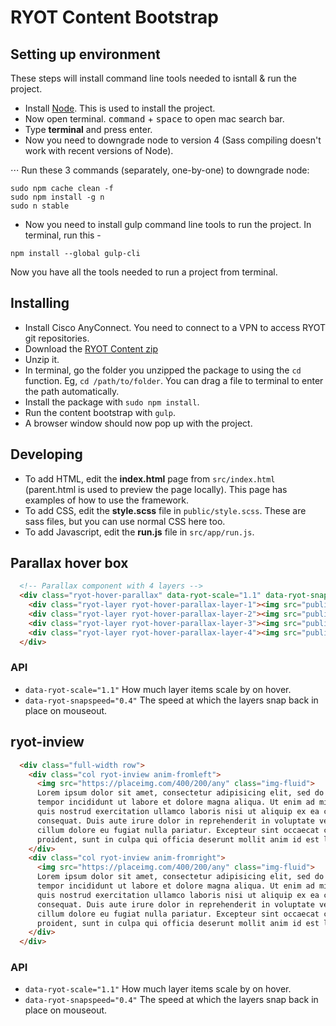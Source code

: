 # RYOT Content Bootstrap

## Setting up environment

These steps will install command line tools needed to isntall & run the project.

- Install [Node](https://nodejs.org/en/download/). This is used to install the project.
- Now open terminal. <kbd>command</kbd> + <kbd>space</kbd> to open mac search bar.
- Type **terminal** and press enter.
- Now you need to downgrade node to version 4 (Sass compiling doesn't work with recent versions of Node).

⋅⋅⋅ Run these 3 commands (separately, one-by-one) to downgrade node:
```
sudo npm cache clean -f
sudo npm install -g n
sudo n stable
```

- Now you need to install gulp command line tools to run the project. In terminal, run this -
```
npm install --global gulp-cli
```

Now you have all the tools needed to run a project from terminal.

## Installing
- Install Cisco AnyConnect. You need to connect to a VPN to access RYOT git repositories.
- Download the [RYOT Content zip](https://git.ouroath.com/ryot-uk/RYOT-Content/archive/master.zip)
- Unzip it.
- In terminal, go the folder you unzipped the package to using the `cd` function. Eg, `cd /path/to/folder`. You can drag a file to terminal to enter the path automatically.
- Install the package with `sudo npm install`.
- Run the content bootstrap with `gulp`.
- A browser window should now pop up with the project.

## Developing
- To add HTML, edit the **index.html** page from `src/index.html` (parent.html is used to preview the page locally). This page has examples of how to use the framework.
- To add CSS, edit the **style.scss** file in `public/style.scss`. These are sass files, but you can use normal CSS here too.
- To add Javascript, edit the **run.js** file in `src/app/run.js`.

## Parallax hover box 
```html
  <!-- Parallax component with 4 layers -->
  <div class="ryot-hover-parallax" data-ryot-scale="1.1" data-ryot-snapspeed="0.4" style="background:#000000;margin-top:20px;">
    <div class="ryot-layer ryot-hover-parallax-layer-1"><img src="public/img/im_ryot_logo_01.png" alt=""></div>
    <div class="ryot-layer ryot-hover-parallax-layer-2"><img src="public/img/im_ryot_logo_02.png" alt=""></div>
    <div class="ryot-layer ryot-hover-parallax-layer-3"><img src="public/img/im_ryot_logo_03.png" alt=""></div>
    <div class="ryot-layer ryot-hover-parallax-layer-4"><img src="public/img/im_ryot_logo_04.png" alt=""></div>
  </div>
```

### API
- `data-ryot-scale="1.1"` How much layer items scale by on hover.
- `data-ryot-snapspeed="0.4"` The speed at which the layers snap back in place on mouseout.

## ryot-inview
```html
  <div class="full-width row">
    <div class="col ryot-inview anim-fromleft">
      <img src="https://placeimg.com/400/200/any" class="img-fluid">
      Lorem ipsum dolor sit amet, consectetur adipisicing elit, sed do eiusmod
      tempor incididunt ut labore et dolore magna aliqua. Ut enim ad minim veniam,
      quis nostrud exercitation ullamco laboris nisi ut aliquip ex ea commodo
      consequat. Duis aute irure dolor in reprehenderit in voluptate velit esse
      cillum dolore eu fugiat nulla pariatur. Excepteur sint occaecat cupidatat non
      proident, sunt in culpa qui officia deserunt mollit anim id est laborum.
    </div>
    <div class="col ryot-inview anim-fromright">
      <img src="https://placeimg.com/400/200/any" class="img-fluid">
      Lorem ipsum dolor sit amet, consectetur adipisicing elit, sed do eiusmod
      tempor incididunt ut labore et dolore magna aliqua. Ut enim ad minim veniam,
      quis nostrud exercitation ullamco laboris nisi ut aliquip ex ea commodo
      consequat. Duis aute irure dolor in reprehenderit in voluptate velit esse
      cillum dolore eu fugiat nulla pariatur. Excepteur sint occaecat cupidatat non
      proident, sunt in culpa qui officia deserunt mollit anim id est laborum.
    </div>
  </div>
```

### API
- `data-ryot-scale="1.1"` How much layer items scale by on hover.
- `data-ryot-snapspeed="0.4"` The speed at which the layers snap back in place on mouseout.